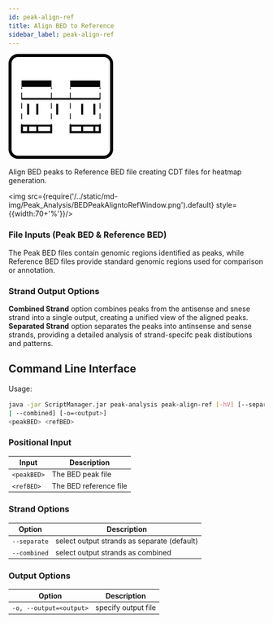 ```yaml
---
id: peak-align-ref
title: Align BED to Reference
sidebar_label: peak-align-ref
---
```


![peak-align-ref](/../static/icons/Peak_Analysis/BEDPeakAligntoRef_square.svg)

Align BED peaks to Reference BED file creating CDT files for heatmap generation.

<img src={require('/../static/md-img/Peak_Analysis/BEDPeakAligntoRefWindow.png').default} style={{width:70+'%'}}/>

### File Inputs (Peak BED & Reference BED)
The Peak BED files contain genomic regions identified as peaks, while Reference BED files provide standard genomic regions used for comparison or annotation.

### Strand Output Options 

**Combined Strand** option combines peaks from the antisense and snese strand into a single output, creating a unified view of the aligned peaks. 
**Separated Strand** option separates the peaks into antinsense and sense strands, providing a detailed analysis of strand-specifc peak distibutions and patterns. 

## Command Line Interface

Usage:
```bash
java -jar ScriptManager.jar peak-analysis peak-align-ref [-hV] [--separate
| --combined] [-o=<output>]
<peakBED> <refBED>
```

### Positional Input
| Input | Description |
| ------ | ----------- |
| `<peakBED>` | The BED peak file |
| `<refBED>` | The BED reference file |

### Strand Options

| Option | Description |
| ------ | ----------- |
| `--separate` | select output strands as separate (default) |
| `--combined` | select output strands as combined |

### Output Options
| Option | Description |
| ------ | ----------- |
| `-o, --output=<output>` | specify output file |
